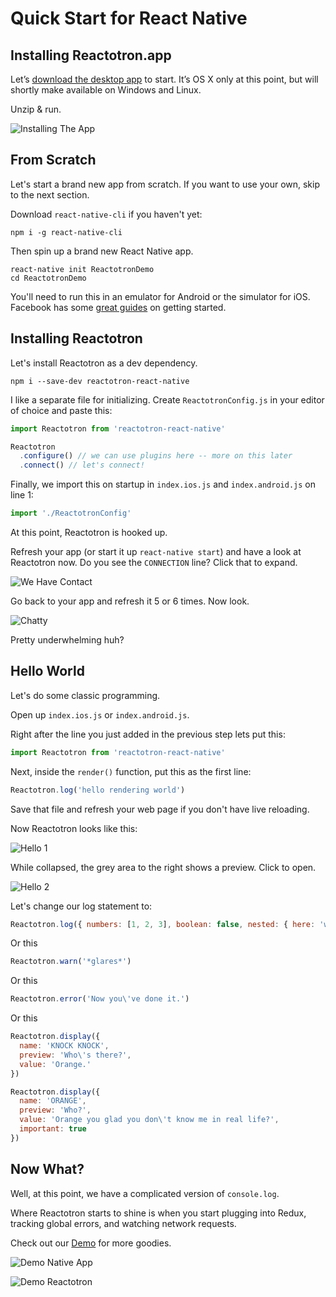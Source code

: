 # Quick Start for React Native

## Installing Reactotron.app

Let’s [download the desktop app](https://github.com/reactotron/reactotron/releases/download/v1.6.0/Reactotron.app.zip) to start.  It’s OS X only at this point, but will shortly make available on Windows and Linux.

Unzip & run.

![Installing The App](./images/quick-start-react-js/installing.jpg)


## From Scratch

Let's start a brand new app from scratch.  If you want to use your own, skip to the next section.

Download `react-native-cli` if you haven't yet:
```
npm i -g react-native-cli
```

Then spin up a brand new React Native app.
```
react-native init ReactotronDemo
cd ReactotronDemo
```

You'll need to run this in an emulator for Android or the simulator for iOS.  Facebook has some [great guides](http://facebook.github.io/react-native/docs/getting-started.html#content) on getting started.

## Installing Reactotron

Let's install Reactotron as a dev dependency.

```
npm i --save-dev reactotron-react-native
```

I like a separate file for initializing.  Create `ReactotronConfig.js` in your editor of choice and paste this:

```js
import Reactotron from 'reactotron-react-native'

Reactotron
  .configure() // we can use plugins here -- more on this later
  .connect() // let's connect!
```

Finally, we import this on startup in `index.ios.js` and `index.android.js` on line 1:

```js
import './ReactotronConfig'
```

At this point, Reactotron is hooked up.

Refresh your app (or start it up `react-native start`) and have a look at Reactotron now.  Do you see the `CONNECTION` line?  Click that to expand.

![We Have Contact](./images/quick-start-react-native/first-connect.jpg)


Go back to your app and refresh it 5 or 6 times.  Now look.

![Chatty](./images/quick-start-react-native/spammy.jpg)

Pretty underwhelming huh?


## Hello World

Let's do some classic programming.

Open up `index.ios.js` or `index.android.js`.

Right after the line you just added in the previous step lets put this:

```js
import Reactotron from 'reactotron-react-native'
```

Next, inside the `render()` function, put this as the first line:

```js
Reactotron.log('hello rendering world')
```

Save that file and refresh your web page if you don't have live reloading.

Now Reactotron looks like this:

![Hello 1](./images/quick-start-react-native/hello-1.jpg)

While collapsed, the grey area to the right shows a preview.  Click to open.

![Hello 2](./images/quick-start-react-native/hello-2.jpg)

Let's change our log statement to:

```js
Reactotron.log({ numbers: [1, 2, 3], boolean: false, nested: { here: 'we go' } })
```

Or this

```js
Reactotron.warn('*glares*')
```

Or this

```js
Reactotron.error('Now you\'ve done it.')
```

Or this

```js
Reactotron.display({
  name: 'KNOCK KNOCK',
  preview: 'Who\'s there?',
  value: 'Orange.'
})

Reactotron.display({
  name: 'ORANGE',
  preview: 'Who?',
  value: 'Orange you glad you don\'t know me in real life?',
  important: true
})
```

## Now What?

Well, at this point, we have a complicated version of `console.log`.  

Where Reactotron starts to shine is when you start plugging into Redux, tracking global errors, and watching network requests.

Check out our [Demo](../packages/demo-react-native) for more goodies.

![Demo Native App](./images/quick-start-react-native/react-demo-native.jpg)

![Demo Reactotron](./images/quick-start-react-native/react-demo-native-reactotron.jpg)
